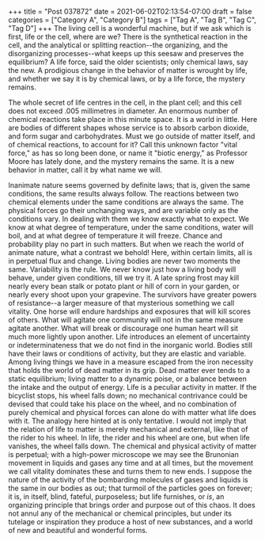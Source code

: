 +++
title = "Post 037872"
date = 2021-06-02T02:13:54-07:00
draft = false
categories = ["Category A", "Category B"]
tags = ["Tag A", "Tag B", "Tag C", "Tag D"]
+++
The living cell is a wonderful machine, but if we ask which is first, life or the cell, where are we? There is the synthetical reaction in the cell, and the analytical or splitting reaction--the organizing, and the disorganizing processes--what keeps up this seesaw and preserves the equilibrium? A life force, said the older scientists; only chemical laws, say the new. A prodigious change in the behavior of matter is wrought by life, and whether we say it is by chemical laws, or by a life force, the mystery remains.

The whole secret of life centres in the cell, in the plant cell; and this cell does not exceed .005 millimetres in diameter. An enormous number of chemical reactions take place in this minute space. It is a world in little. Here are bodies of different shapes whose service is to absorb carbon dioxide, and form sugar and carbohydrates. Must we go outside of matter itself, and of chemical reactions, to account for it? Call this unknown factor "vital force," as has so long been done, or name it "biotic energy," as Professor Moore has lately done, and the mystery remains the same. It is a new behavior in matter, call it by what name we will.

Inanimate nature seems governed by definite laws; that is, given the same conditions, the same results always follow. The reactions between two chemical elements under the same conditions are always the same. The physical forces go their unchanging ways, and are variable only as the conditions vary. In dealing with them we know exactly what to expect. We know at what degree of temperature, under the same conditions, water will boil, and at what degree of temperature it will freeze. Chance and probability play no part in such matters. But when we reach the world of animate nature, what a contrast we behold! Here, within certain limits, all is in perpetual flux and change. Living bodies are never two moments the same. Variability is the rule. We never know just how a living body will behave, under given conditions, till we try it. A late spring frost may kill nearly every bean stalk or potato plant or hill of corn in your garden, or nearly every shoot upon your grapevine. The survivors have greater powers of resistance--a larger measure of that mysterious something we call vitality. One horse will endure hardships and exposures that will kill scores of others. What will agitate one community will not in the same measure agitate another. What will break or discourage one human heart will sit much more lightly upon another. Life introduces an element of uncertainty or indeterminateness that we do not find in the inorganic world. Bodies still have their laws or conditions of activity, but they are elastic and variable. Among living things we have in a measure escaped from the iron necessity that holds the world of dead matter in its grip. Dead matter ever tends to a static equilibrium; living matter to a dynamic poise, or a balance between the intake and the output of energy. Life is a peculiar activity in matter. If the bicyclist stops, his wheel falls down; no mechanical contrivance could be devised that could take his place on the wheel, and no combination of purely chemical and physical forces can alone do with matter what life does with it. The analogy here hinted at is only tentative. I would not imply that the relation of life to matter is merely mechanical and external, like that of the rider to his wheel. In life, the rider and his wheel are one, but when life vanishes, the wheel falls down. The chemical and physical activity of matter is perpetual; with a high-power microscope we may see the Brunonian movement in liquids and gases any time and at all times, but the movement we call vitality dominates these and turns them to new ends. I suppose the nature of the activity of the bombarding molecules of gases and liquids is the same in our bodies as out; that turmoil of the particles goes on forever; it is, in itself, blind, fateful, purposeless; but life furnishes, or _is_, an organizing principle that brings order and purpose out of this chaos. It does not annul any of the mechanical or chemical principles, but under its tutelage or inspiration they produce a host of new substances, and a world of new and beautiful and wonderful forms.
